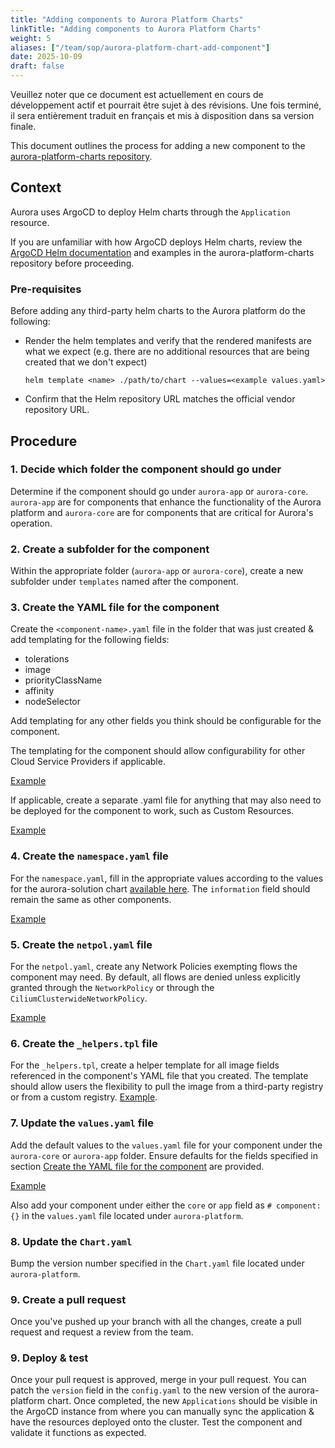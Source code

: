 ```yaml
---
title: "Adding components to Aurora Platform Charts"
linkTitle: "Adding components to Aurora Platform Charts"
weight: 5
aliases: ["/team/sop/aurora-platform-chart-add-component"]
date: 2025-10-09
draft: false
---
```


<gcds-alert alert-role="danger" container="full" heading="Avis de traduction" hide-close-btn="true" hide-role-icon="false" is-fixed="false" class="hydrated mb-400">
<gcds-text>Veuillez noter que ce document est actuellement en cours de développement actif et pourrait être sujet à des révisions. Une fois terminé, il sera entièrement traduit en français et mis à disposition dans sa version finale.</gcds-text>
</gcds-alert>

This document outlines the process for adding a new component to the [aurora-platform-charts repository](https://github.com/gccloudone-aurora/aurora-platform-charts).

## Context

Aurora uses ArgoCD to deploy Helm charts through the `Application` resource.  

If you are unfamiliar with how ArgoCD deploys Helm charts, review the [ArgoCD Helm documentation](https://argo-cd.readthedocs.io/en/stable/user-guide/helm/) and examples in the aurora-platform-charts repository before proceeding.

### Pre-requisites

Before adding any third-party helm charts to the Aurora platform do the following:

- Render the helm templates and verify that the rendered manifests are what we expect (e.g. there are no additional resources that are being created that we don't expect)

   ```helm template <name> ./path/to/chart --values=<example values.yaml>```
- Confirm that the Helm repository URL matches the official vendor repository URL.

## Procedure

### 1. Decide which folder the component should go under

Determine if the component should go under `aurora-app` or `aurora-core`. `aurora-app` are for components that enhance the functionality of the Aurora platform and `aurora-core` are for components that are critical for Aurora's operation.

### 2. Create a subfolder for the component

Within the appropriate folder (`aurora-app` or `aurora-core`), create a new subfolder under `templates` named after the component.

### 3. Create the YAML file for the component

Create the `<component-name>.yaml` file in the folder that was just created & add templating for the following fields:

- tolerations
- image
- priorityClassName
- affinity
- nodeSelector

Add templating for any other fields you think should be configurable for the component.

The templating for the component should allow configurability for other Cloud Service Providers if applicable.

[Example](https://github.com/gccloudone-aurora/aurora-platform-charts/blob/main/stable/aurora-platform/charts/aurora-core/templates/cert-manager/cert-manager.yaml)

If applicable, create a separate .yaml file for anything that may also need to be deployed for the component to work, such as Custom Resources.

[Example](https://github.com/gccloudone-aurora/aurora-platform-charts/blob/main/stable/aurora-platform/charts/aurora-core/templates/cert-manager/issuers.yaml)

### 4. Create the `namespace.yaml` file

For the `namespace.yaml`, fill in the appropriate values according to the values for the aurora-solution chart [available here](https://github.com/gccloudone-aurora/aurora-platform-charts/blob/main/stable/aurora-solution/values.yaml). The `information` field should remain the same as other components.

[Example](https://github.com/gccloudone-aurora/aurora-platform-charts/blob/main/stable/aurora-platform/charts/aurora-app/templates/argo-workflow/namespace.yaml)

### 5. Create the `netpol.yaml` file

For the `netpol.yaml`, create any Network Policies exempting flows the component may need. By default, all flows are denied unless explicitly granted through the `NetworkPolicy` or through the `CiliumClusterwideNetworkPolicy`.

[Example](https://github.com/gccloudone-aurora/aurora-platform-charts/blob/main/stable/aurora-platform/charts/aurora-core/templates/falco/netpol.yaml)

### 6. Create the `_helpers.tpl` file

For the `_helpers.tpl`, create a helper template for all image fields referenced in the component's YAML file that you created. The template should allow users the flexibility to pull the image from a third-party registry or from a custom registry. [Example](https://github.com/gccloudone-aurora/aurora-platform-charts/blob/main/stable/aurora-platform/charts/aurora-app/templates/argo-workflow/_helpers.tpl).

### 7. Update the `values.yaml` file

Add the default values to the `values.yaml` file for your component under the `aurora-core` or `aurora-app` folder. Ensure defaults for the fields specified in section [Create the YAML file for the component](#3-create-the-yaml-file-for-the-component) are provided.

[Example](https://github.com/gccloudone-aurora/aurora-platform-charts/blob/main/stable/aurora-platform/charts/aurora-core/values.yaml#L342)

Also add your component under either the `core` or `app` field as `# component: {}` in the `values.yaml` file located under `aurora-platform`.

### 8. Update the `Chart.yaml`

Bump the version number specified in the `Chart.yaml` file located under `aurora-platform`.

### 9. Create a pull request

Once you've pushed up your branch with all the changes, create a pull request and request a review from the team.

### 9. Deploy & test

Once your pull request is approved, merge in your pull request. You can patch the `version` field in the `config.yaml` to the new version of the aurora-platform chart. Once completed, the new `Applications` should be visible in the ArgoCD instance from where you can manually sync the application & have the resources deployed onto the cluster. Test the component and validate it functions as expected.
